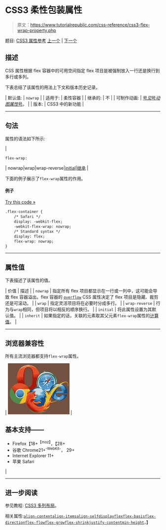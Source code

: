 # CSS3 柔性包装属性

> 原文：<https://www.tutorialrepublic.com/css-reference/css3-flex-wrap-property.php>

题目: [CSS3 属性参考](css3-properties.php) [上一个](css3-flex-shrink-property.php) | [下一个](css-float-property.php)

## 描述

CSS 属性根据 flex 容器中的可用空间指定 flex 项目是被强制放入一行还是换行到多行或多列。

下表总结了该属性的用法上下文和版本历史记录。

| 默认值: | `nowrap` |
| 适用于: | 柔性容器 |
| 继承的: | 不 |
| 可制作动画: | [号*见*号*动图属性*号](css-animatable-properties.php)。 |
| 版本: | CSS3 中的新功能 |

* * *

## 句法

属性的语法如下所示:

| 

```
flex-wrap: 
```

 | nowrap&#124;wrap&#124;wrap-reverse&#124;[initial](../definitions.php#initial)&#124;[继承](../definitions.php#inherit) |

下面的例子展示了`flex-wrap`属性的作用。

#### 例子

[Try this code »](../codelab.php?topic=css3&file=flex-wrap-property "Try this code using online Editor")

```
.flex-container {
    /* Safari */
    display: -webkit-flex;
    -webkit-flex-wrap: nowrap;
    /* Standard syntax */
    display: flex;
    flex-wrap: nowrap;
}
```

* * *

## 属性值

下表描述了该属性的值。

| 价值 | 描述 |
| `nowrap` | 指定所有 flex 项目都显示在一行或一列中，这可能会导致 flex 容器溢出。flex 容器的 [`overflow`](css-overflow-property.php) CSS 属性决定了 flex 项目是隐藏、裁剪还是可滚动。 |
| `wrap` | 指定灵活项目将在必要时分成多行。 |
| `wrap-reverse` | 行为与`wrap`相同，但项目将以相反的顺序换行。 |
| `initial` | 将此属性设置为其默认值。 |
| `inherit` | 如果指定的话，关联的元素取其父元素`flex-wrap`属性的[计算值](../definitions.php#computed-value)。 |

* * *

## 浏览器兼容性

所有主流浏览器都支持`flex-wrap`属性。

| ![Browsers Icon](img/e9331123c77668c1832e541c2fca1002.png) | 

## 基本支持——

*   Firefox【18+<sup class="badge">【moz】</sup>，【28+
*   谷歌 Chrome21+<sup class="badge">-WebKit-</sup>， 29+
*   Internet Explorer 11+
*   苹果 Safari

 |

* * *

## 进一步阅读

参见教程: [CSS3 多列布局](../css-tutorial/css3-multi-column-layouts.php)。

相关属性:[`align-content`](css3-align-content-property.php)[`align-items`](css3-align-items-property.php)[`align-self`](css3-align-self-property.php)[`display`](css-display-property.php)[`flex`](css3-flex-property.php)[`flex-basis`](css3-flex-basis-property.php)[`flex-direction`](css3-flex-direction-property.php)[`flex-flow`](css3-flex-flow-property.php)[`flex-grow`](css3-flex-grow-property.php)[`flex-shrink`](css3-flex-shrink-property.php)[`justify-content`](css3-justify-content-property.php)[`min-height`](css-min-height-property.php)，】